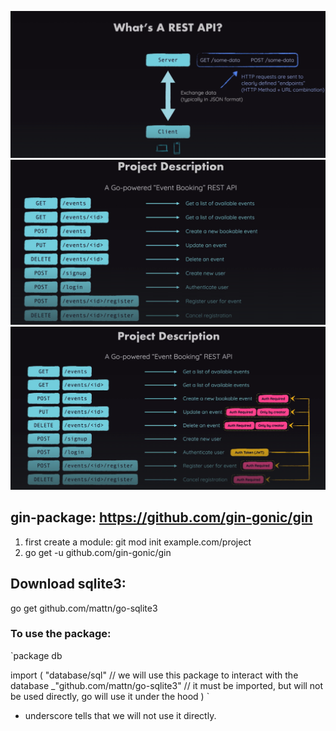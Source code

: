 ![alt text](image.png)
![alt text](image-1.png)
![alt text](image-2.png)

## gin-package: https://github.com/gin-gonic/gin
1. first create a module: git mod init example.com/project
2. go get -u github.com/gin-gonic/gin


## Download sqlite3:
go get github.com/mattn/go-sqlite3

### To use the package:
`package db

import (
	"database/sql" // we will use this package to interact with the database
	_"github.com/mattn/go-sqlite3" // it must be imported, but will not be used directly, go will use it under the hood
)
`
* underscore tells that we will not use it directly.